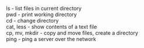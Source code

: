 ls - list files in current directory <br/>
pwd - print working directory <br/>
cd - change directory <br/>
cat, less - show contents of a text file <br/>
cp, mv, mkdir - copy and move files, create a directory <br/>
ping - ping a server over the network

